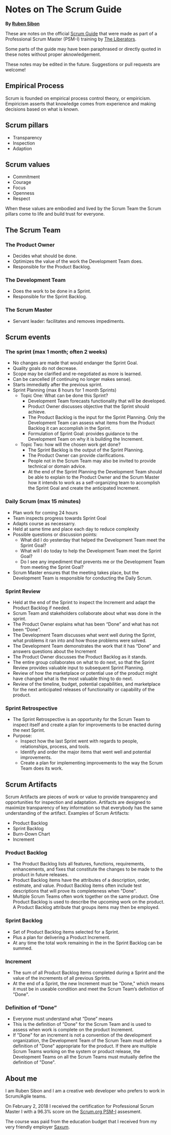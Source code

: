 # Notes on The Scrum Guide

**By [Ruben Sibon](https://www.scrum.org/user/294701)**

These are notes on the official [Scrum Guide](https://www.scrumguides.org/scrum-guide.html) that were made as part of a Professional Scrum Master (PSM-I) training by [The Liberators](https://www.eventbrite.co.uk/o/the-liberators-15531047602).

Some parts of the guide may have been paraphrased or directly quoted in these notes without proper aknowledgement.

These notes may be edited in the future. Suggestions or pull requests are welcome!

## Empirical Process

Scrum is founded on empirical process control theory, or empiricism. Empiricism asserts that knowledge comes from experience and making decisions based on what is known.

## Scrum pillars

- Transparency
- Inspection
- Adaption

## Scrum values

- Commitment
- Courage
- Focus
- Openness
- Respect

When these values are embodied and lived by the Scrum Team the Scrum pillars come to life and build trust for everyone.

## The Scrum Team

### The Product Owner

- Decides what should be done.
- Optimizes the value of the work the Development Team does.
- Responsible for the Product Backlog.

### The Development Team

- Does the work to be done in a Sprint.
- Responsible for the Sprint Backlog.

### The Scrum Master

- Servant leader: facilitates and removes impediments.

## Scrum events

### The sprint (max 1 month; often 2 weeks)

- No changes are made that would endanger the Sprint Goal.
- Quality goals do not decrease.
- Scope may be clarified and re-negotiated as more is learned.
- Can be cancelled (if continuing no longer makes sense).
- Starts immediatly after the previous sprint.
- Sprint Planning (max 8 hours for 1 month Sprints)
  - Topic One: What can be done this Sprint?
    - Development Team forecasts functionality that will be developed.
    - Product Owner discusses objective that the Sprint should achieve.
    - The Product Backlog is the input for the Sprint Planning. Only the Development Team can assess what items from the Product Backlog it can accomplish in the Sprint.
    - Formulation of Sprint Goal: provides guidance to the Development Team on why it is building the Increment.
  - Topic Two: how will the chosen work get done?
    - The Sprint Backlog is the output of the Sprint Planning.
    - The Product Owner can provide clarifications.
    - People not in the Scrum Team may also be invited to provide technical or domain advice.
    - At the end of the Sprint Planning the Development Team should be able to explain to the Product Owner and the Scrum Master how it intends to work as a self-organizing team to accomplish the Sprint Goal and create the anticipated Increment.

### Daily Scrum (max 15 minutes)

- Plan work for coming 24 hours
- Team inspects progress towards Sprint Goal
- Adapts course as necessarry.
- Held at same time and place each day to reduce complexity
- Possible questions or discussion points:
  - What did I do yesterday that helped the Development Team meet the Sprint Goal?
  - What will I do today to help the Development Team meet the Sprint Goal?
  - Do I see any impediment that prevents me or the Development Team from meeting the Sprint Goal?
- Scrum Master ensures that the meeting takes place, but the Development Team is responsible for conducting the Daily Scrum.

### Sprint Review

- Held at the end of the Sprint to inspect the Increment and adapt the Product Backlog if needed.
- Scrum Team and stakeholders collaborate about what was done in the sprint.
- The Product Owner explains what has been “Done” and what has not been “Done”.
- The Development Team discusses what went well during the Sprint, what problems it ran into and how those problems were solved.
- The Development Team demonstrates the work that it has “Done” and answers questions about the Increment
- The Product Owner discusses the Product Backlog as it stands.
- The entire group collaborates on what to do next, so that the Sprint Review provides valuable input to subsequent Sprint Planning.
- Review of how the marketplace or potential use of the product might have changed what is the most valuable thing to do next.
- Review of the timeline, budget, potential capabilities, and marketplace for the next anticipated releases of functionality or capability of the product.

### Sprint Retrospective

- The Sprint Retrospective is an opportunity for the Scrum Team to inspect itself and create a plan for improvements to be enacted during the next Sprint.
- Purpose:
  - Inspect how the last Sprint went with regards to people, relationships, process, and tools.
  - Identify and order the major items that went well and potential improvements.
  - Create a plan for implementing improvements to the way the Scrum Team does its work.

## Scrum Artifacts

Scrum Artifacts are pieces of work or value to provide transparency and opportunities for inspection and adaptation. Artifacts are designed to maximize transparency of key information so that everybody has the same understanding of the artifact.
Examples of Scrum Artifacts:
- Product Backlog
- Sprint Backlog
- Burn-Down Chart
- Increment

### Product Backlog

- The Product Backlog lists all features, functions, requirements, enhancements, and fixes that constitute the changes to be made to the product in future releases.
- Product Backlog items have the attributes of a description, order, estimate, and value. Product Backlog items often include test descriptions that will prove its completeness when "Done".
- Multiple Scrum Teams often work together on the same product. One Product Backlog is used to describe the upcoming work on the product. A Product Backlog attribute that groups items may then be employed.

### Sprint Backlog

- Set of Product Backlog items selected for a Sprint.
- Plus a plan for delivering a Product Increment.
- At any time the total work remaining in the in the Sprint Backlog can be summed.

### Increment

- The sum of all Product Backlog items completed during a Sprint and the value of the increments of all previous Sprints.
- At the end of a Sprint, the new Increment must be "Done," which means it must be in useable condition and meet the Scrum Team’s definition of "Done".

### Definition of “Done”

- Everyone must understand what “Done” means
- This is the definition of "Done" for the Scrum Team and is used to assess when work is complete on the product Increment.
- If "Done" for an increment is not a convention of the development organization, the Development Team of the Scrum Team must define a definition of "Done" appropriate for the product. If there are multiple Scrum Teams working on the system or product release, the Development Teams on all the Scrum Teams must mutually define the definition of "Done".

## About me

I am Ruben Sibon and I am a creative web developer who prefers to work in Scrum/Agile teams.

On February 2, 2018 I received the certification for Professional Scrum Master I with a 96.3% score on the [Scrum.org PSM-I](https://www.scrum.org/professional-scrum-master-i-certification) assesment.

The course was paid from the education budget that I received from my very friendly employer [Saxum](https://saxum.nl/).
